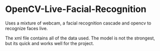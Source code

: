 # OpenCV-Live-Facial-Recognition
Uses a mixture of webcam, a facial recognition cascade and opencv to recognize faces live.

The xml file contains all of the data used. The model is not the strongest, but its quick and works well for the project.
